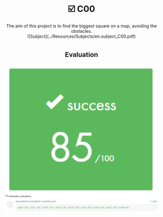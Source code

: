 # <h1 align="center"> :ballot_box_with_check: C00</h1>
<p align="center">
The aim of this project is to find the biggest square on a map, avoiding the obstacles.<br>
![Subject](../Resources/Subjects/en.subject_C00.pdf)
</p>

# <h2 align="center"> Evaluation </h1>
<p align="center">
<a><img src="../Resources/Evals/grade_C00.png" alt="evaluation2" width=800 class="centerImage"/></a>
<a><img src="../Resources/Evals/grades_C00.png" alt="evaluation" class="centerImage"/></a><br />
</p>
